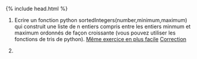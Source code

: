{% include head.html %}

1. Ecrire un fonction python sortedIntegers(number,minimum,maximum) qui construit une liste de n entiers compris entre les entiers minmum
et maximum ordonnés de façon croissante (vous pouvez utiliser les fonctions de tris de python). [Même exercice en plus facile](https://edisondelorgues.github.io/NSI/hint/200323hint1) [Correction](https://edisondelorgues.github.io/NSI/hint/Correction/200323cor1)

2. 
